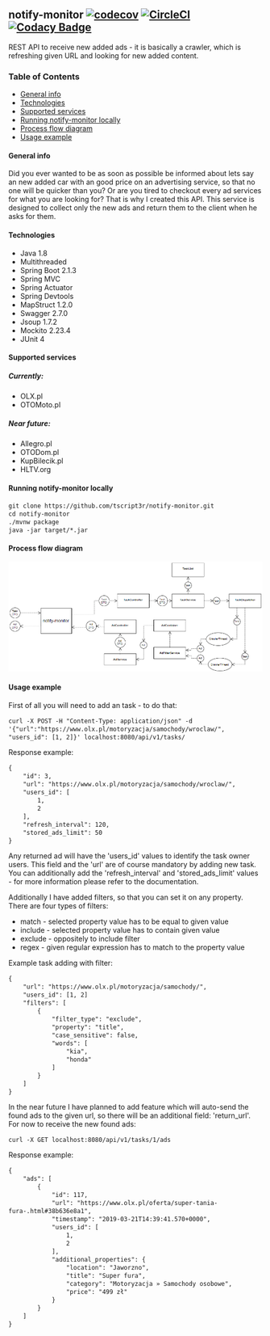 ## notify-monitor [![codecov](https://codecov.io/gh/tscript3r/notify-monitor/branch/master/graph/badge.svg)](https://codecov.io/gh/tscript3r/notify-monitor) [![CircleCI](https://circleci.com/gh/tscript3r/notify-monitor.svg?style=svg)](https://circleci.com/gh/tscript3r/notify-monitor) [![Codacy Badge](https://api.codacy.com/project/badge/Grade/ded55019a4c4454ea1198d3ae9d06ff7)](https://www.codacy.com/app/tscript3r/notify-monitor?utm_source=github.com&amp;utm_medium=referral&amp;utm_content=tscript3r/notify-monitor&amp;utm_campaign=Badge_Grade)

REST API to receive new added ads - it is basically a crawler, 
which is refreshing given URL and looking for new added content.

### Table of Contents
*    [General info](#general-info)
*    [Technologies](#technologies)
*    [Supported services](#supported-services)
*    [Running notify-monitor locally](#running-notify-monitor-locally)
*    [Process flow diagram](#process-flow-diagram)
*    [Usage example](#usage-example)

#### General info
Did you ever wanted to be as soon as possible be informed about 
lets say an new added car with an good price on an advertising service, 
so that no one will be quicker than you? Or are you tired to checkout
every ad services for what you are looking for? That is why I created 
this API. This service is designed to collect only the new ads and
return them to the client when he asks for them.

#### Technologies
*    Java 1.8
*    Multithreaded
*    Spring Boot 2.1.3
*    Spring MVC
*    Spring Actuator
*    Spring Devtools
*    MapStruct 1.2.0
*    Swagger 2.7.0
*    Jsoup 1.7.2
*    Mockito 2.23.4
*    JUnit 4

#### Supported services
##### Currently:
*    OLX.pl
*    OTOMoto.pl
##### Near future:
*    Allegro.pl
*    OTODom.pl
*    KupBilecik.pl
*    HLTV.org
####

#### Running notify-monitor locally
```
git clone https://github.com/tscript3r/notify-monitor.git
cd notify-monitor
./mvnw package
java -jar target/*.jar
```

#### Process flow diagram
![diagram](./img/processFlow.png)

#### Usage example
First of all you will need to add an task - to do that:

```
curl -X POST -H "Content-Type: application/json" -d '{"url":"https://www.olx.pl/motoryzacja/samochody/wroclaw/", "users_id": [1, 2]}' localhost:8080/api/v1/tasks/
```

Response example:

```
{
    "id": 3,
    "url": "https://www.olx.pl/motoryzacja/samochody/wroclaw/",
    "users_id": [
        1,
        2
    ],
    "refresh_interval": 120,
    "stored_ads_limit": 50
}
```

Any returned ad will have the 'users_id' values to identify the task owner users.
This field and the 'url' are of course mandatory by adding new task. You can 
additionally add the 'refresh_interval' and 'stored_ads_limit' values - for more 
information please refer to the documentation.

Additionally I have added filters, so that you can set it on any property. 
There are four types of filters:
*    match - selected property value has to be equal to given value
*    include - selected property value has to contain given value
*    exclude - oppositely to include filter
*    regex - given regular expression has to match to the property value

Example task adding with filter:
```
{
    "url": "https://www.olx.pl/motoryzacja/samochody/", 
    "users_id": [1, 2]
    "filters": [
        {
        	"filter_type": "exclude",
        	"property": "title",
        	"case_sensitive": false,
        	"words": [
        		"kia",
        		"honda"
        	]
        }
    ]
}
```

In the near future I have planned to add feature which will auto-send the found ads to 
the given url, so there will be an additional field: 'return_url'.
For now to receive the new found ads:

```
curl -X GET localhost:8080/api/v1/tasks/1/ads
```

Response example:

```
{
    "ads": [
        {
            "id": 117,
            "url": "https://www.olx.pl/oferta/super-tania-fura-.html#38b636e8a1",
            "timestamp": "2019-03-21T14:39:41.570+0000",
            "users_id": [
                1,
                2
            ],
            "additional_properties": {
                "location": "Jaworzno",
                "title": "Super fura",
                "category": "Motoryzacja » Samochody osobowe",
                "price": "499 zł"
            }
        }
    ]
}
```
